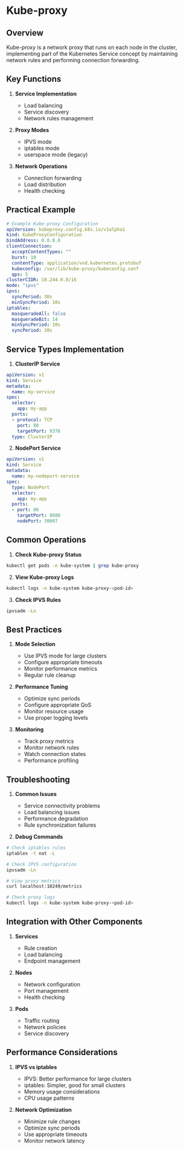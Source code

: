 # Kube-proxy

## Overview
Kube-proxy is a network proxy that runs on each node in the cluster, implementing part of the Kubernetes Service concept by maintaining network rules and performing connection forwarding.

## Key Functions

1. **Service Implementation**
   - Load balancing
   - Service discovery
   - Network rules management

2. **Proxy Modes**
   - IPVS mode
   - iptables mode
   - userspace mode (legacy)

3. **Network Operations**
   - Connection forwarding
   - Load distribution
   - Health checking

## Practical Example

```yaml
# Example Kube-proxy Configuration
apiVersion: kubeproxy.config.k8s.io/v1alpha1
kind: KubeProxyConfiguration
bindAddress: 0.0.0.0
clientConnection:
  acceptContentTypes: ""
  burst: 10
  contentType: application/vnd.kubernetes.protobuf
  kubeconfig: /var/lib/kube-proxy/kubeconfig.conf
  qps: 5
clusterCIDR: 10.244.0.0/16
mode: "ipvs"
ipvs:
  syncPeriod: 30s
  minSyncPeriod: 10s
iptables:
  masqueradeAll: false
  masqueradeBit: 14
  minSyncPeriod: 10s
  syncPeriod: 30s
```

## Service Types Implementation

1. **ClusterIP Service**
```yaml
apiVersion: v1
kind: Service
metadata:
  name: my-service
spec:
  selector:
    app: my-app
  ports:
  - protocol: TCP
    port: 80
    targetPort: 9376
  type: ClusterIP
```

2. **NodePort Service**
```yaml
apiVersion: v1
kind: Service
metadata:
  name: my-nodeport-service
spec:
  type: NodePort
  selector:
    app: my-app
  ports:
  - port: 80
    targetPort: 8080
    nodePort: 30007
```

## Common Operations

1. **Check Kube-proxy Status**
```bash
kubectl get pods -n kube-system | grep kube-proxy
```

2. **View Kube-proxy Logs**
```bash
kubectl logs -n kube-system kube-proxy-<pod-id>
```

3. **Check IPVS Rules**
```bash
ipvsadm -Ln
```

## Best Practices

1. **Mode Selection**
   - Use IPVS mode for large clusters
   - Configure appropriate timeouts
   - Monitor performance metrics
   - Regular rule cleanup

2. **Performance Tuning**
   - Optimize sync periods
   - Configure appropriate QoS
   - Monitor resource usage
   - Use proper logging levels

3. **Monitoring**
   - Track proxy metrics
   - Monitor network rules
   - Watch connection states
   - Performance profiling

## Troubleshooting

1. **Common Issues**
   - Service connectivity problems
   - Load balancing issues
   - Performance degradation
   - Rule synchronization failures

2. **Debug Commands**
```bash
# Check iptables rules
iptables -t nat -L

# Check IPVS configuration
ipvsadm -Ln

# View proxy metrics
curl localhost:10249/metrics

# Check proxy logs
kubectl logs -n kube-system kube-proxy-<pod-id>
```

## Integration with Other Components

1. **Services**
   - Rule creation
   - Load balancing
   - Endpoint management

2. **Nodes**
   - Network configuration
   - Port management
   - Health checking

3. **Pods**
   - Traffic routing
   - Network policies
   - Service discovery

## Performance Considerations

1. **IPVS vs iptables**
   - IPVS: Better performance for large clusters
   - iptables: Simpler, good for small clusters
   - Memory usage considerations
   - CPU usage patterns

2. **Network Optimization**
   - Minimize rule changes
   - Optimize sync periods
   - Use appropriate timeouts
   - Monitor network latency

